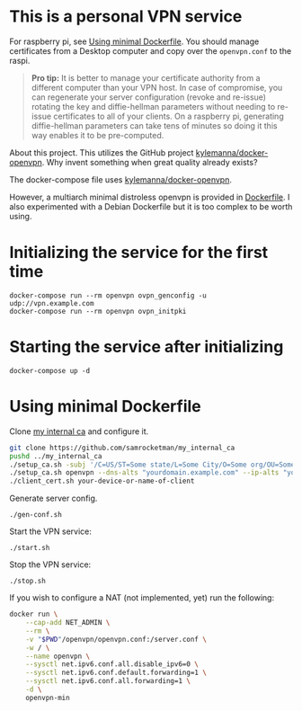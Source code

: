 # This is a personal VPN service

For raspberry pi, see [Using minimal Dockerfile](#using-minimal-dockerfile).
You should manage certificates from a Desktop computer and copy over the
`openvpn.conf` to the raspi.

> **Pro tip:** It is better to manage your certificate authority from a
> different computer than your VPN host.  In case of compromise, you can
> regenerate your server configuration (revoke and re-issue) rotating the key
> and diffie-hellman parameters without needing to re-issue certificates to all
> of your clients.  On a raspberry pi, generating diffie-hellman parameters can
> take tens of minutes so doing it this way enables it to be pre-computed.

About this project.  This utilizes the GitHub project
[kylemanna/docker-openvpn][upstream].  Why invent something when great quality
already exists?

The docker-compose file uses [kylemanna/docker-openvpn][upstream].

However, a multiarch minimal distroless openvpn is provided in
[Dockerfile](Dockerfile).  I also experimented with a Debian Dockerfile but it
is too complex to be worth using.

# Initializing the service for the first time

    docker-compose run --rm openvpn ovpn_genconfig -u udp://vpn.example.com
    docker-compose run --rm openvpn ovpn_initpki

# Starting the service after initializing

    docker-compose up -d

# Using minimal Dockerfile

Clone [my internal ca][my_internal_ca] and configure it.

```bash
git clone https://github.com/samrocketman/my_internal_ca
pushd ../my_internal_ca
./setup_ca.sh -subj '/C=US/ST=Some state/L=Some City/O=Some org/OU=Some department/CN=My Root CA'
./setup_ca.sh openvpn --dns-alts "yourdomain.example.com" --ip-alts "your public IP"
./client_cert.sh your-device-or-name-of-client
```

Generate server config.

    ./gen-conf.sh

Start the VPN service:

    ./start.sh

Stop the VPN service:

    ./stop.sh

If you wish to configure a NAT (not implemented, yet) run the following:

```bash
docker run \
    --cap-add NET_ADMIN \
    --rm \
    -v "$PWD"/openvpn/openvpn.conf:/server.conf \
    -w / \
    --name openvpn \
    --sysctl net.ipv6.conf.all.disable_ipv6=0 \
    --sysctl net.ipv6.conf.default.forwarding=1 \
    --sysctl net.ipv6.conf.all.forwarding=1 \
    -d \
    openvpn-min
```

[my_internal_ca]: https://github.com/samrocketman/my_internal_ca
[upstream]: https://github.com/kylemanna/docker-openvpn
